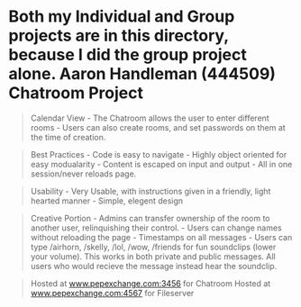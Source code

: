 Both my Individual and Group projects are in this directory, because I did the group project alone.
Aaron Handleman (444509)
Chatroom Project
======================

 > Calendar View
    - The Chatroom allows the user to enter different rooms
    - Users can also create rooms, and set passwords on them at the time of creation.

 > Best Practices
    - Code is easy to navigate
    - Highly object oriented for easy modualarity
    - Content is escaped on input and output
    - All in one session/never reloads page.



 > Usability
    - Very Usable, with instructions given in a friendly, light hearted manner
    - Simple, elegent design



 > Creative Portion
    - Admins can transfer ownership of the room to another user, relinquishing their control.
    - Users can change names without reloading the page
    - Timestamps on all messages
    - Users can type /airhorn, /skelly, /lol, /wow, /friends for fun soundclips (lower your volume).  This works in both private and public messages.  All users who would recieve the message instead hear the soundclip.


 > Hosted at www.pepexchange.com:3456 for Chatroom
 > Hosted at www.pepexchange.com:4567 for Fileserver